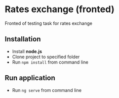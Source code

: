 # Rates exchange (fronted)

Fronted of testing task for rates exchange

## Installation

* Install **node.js**
* Clone project to specified folder
* Run `npm install` from command line

## Run application

* Run `ng serve` from command line

